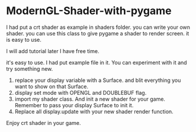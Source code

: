 # ModernGL-Shader-with-pygame
I had put a crt shader as example in shaders folder. you can write your own shader.
you can use this class to give pygame a shader to render screen. it is easy to use.

I will add tutorial later I have free time.

it's easy to use.
I had put example file in it. You can experiment with it and try something new.

1. replace your display variable with a Surface. and blit everything you want to show on that Surface.
2. display set mode with OPENGL and DOUBLEBUF flag. 
3. import my shader class. And init a new shader for your game. Remember to pass your display Surface to init it.
4. Replace all display.update with your new shader render function.

Enjoy crt shader in your game.
